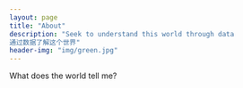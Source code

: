 ```yaml
---
layout: page
title: "About"
description: "Seek to understand this world through data
通过数据了解这个世界"
header-img: "img/green.jpg"
---
```


What does the world tell me?
